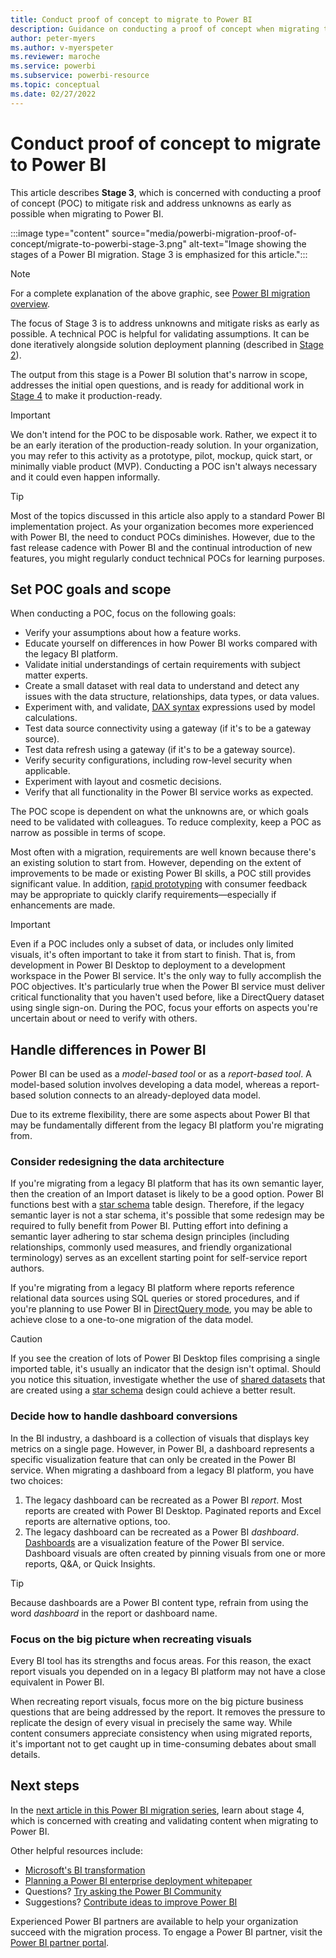 ```yaml
---
title: Conduct proof of concept to migrate to Power BI
description: Guidance on conducting a proof of concept when migrating to Power BI.
author: peter-myers
ms.author: v-myerspeter
ms.reviewer: maroche
ms.service: powerbi
ms.subservice: powerbi-resource
ms.topic: conceptual
ms.date: 02/27/2022
---
```


# Conduct proof of concept to migrate to Power BI

This article describes **Stage 3**, which is concerned with conducting a proof of concept (POC) to mitigate risk and address unknowns as early as possible when migrating to Power BI.

:::image type="content" source="media/powerbi-migration-proof-of-concept/migrate-to-powerbi-stage-3.png" alt-text="Image showing the stages of a Power BI migration. Stage 3 is emphasized for this article.":::

> [!NOTE]
> For a complete explanation of the above graphic, see [Power BI migration overview](powerbi-migration-overview.md).

The focus of Stage 3 is to address unknowns and mitigate risks as early as possible. A technical POC is helpful for validating assumptions. It can be done iteratively alongside solution deployment planning (described in [Stage 2](powerbi-migration-planning.md)).

The output from this stage is a Power BI solution that's narrow in scope, addresses the initial open questions, and is ready for additional work in [Stage 4](powerbi-migration-create-validate-content.md) to make it production-ready.

> [!IMPORTANT]
> We don't intend for the POC to be disposable work. Rather, we expect it to be an early iteration of the production-ready solution. In your organization, you may refer to this activity as a prototype, pilot, mockup, quick start, or minimally viable product (MVP). Conducting a POC isn't always necessary and it could even happen informally.

> [!TIP]
> Most of the topics discussed in this article also apply to a standard Power BI implementation project. As your organization becomes more experienced with Power BI, the need to conduct POCs diminishes. However, due to the fast release cadence with Power BI and the continual introduction of new features, you might regularly conduct technical POCs for learning purposes.

## Set POC goals and scope

When conducting a POC, focus on the following goals:

- Verify your assumptions about how a feature works.
- Educate yourself on differences in how Power BI works compared with the legacy BI platform.
- Validate initial understandings of certain requirements with subject matter experts.
- Create a small dataset with real data to understand and detect any issues with the data structure, relationships, data types, or data values.
- Experiment with, and validate, [DAX syntax](/dax/) expressions used by model calculations.
- Test data source connectivity using a gateway (if it's to be a gateway source).
- Test data refresh using a gateway (if it's to be a gateway source).
- Verify security configurations, including row-level security when applicable.
- Experiment with layout and cosmetic decisions.
- Verify that all functionality in the Power BI service works as expected.

The POC scope is dependent on what the unknowns are, or which goals need to be validated with colleagues. To reduce complexity, keep a POC as narrow as possible in terms of scope.

Most often with a migration, requirements are well known because there's an existing solution to start from. However, depending on the extent of improvements to be made or existing Power BI skills, a POC still provides significant value. In addition, [rapid prototyping](powerbi-implementation-planning-usage-scenario-prototyping-and-sharing.md) with consumer feedback may be appropriate to quickly clarify requirements—especially if enhancements are made.

> [!IMPORTANT]
> Even if a POC includes only a subset of data, or includes only limited visuals, it's often important to take it from start to finish. That is, from development in Power BI Desktop to deployment to a development workspace in the Power BI service. It's the only way to fully accomplish the POC objectives. It's particularly true when the Power BI service must deliver critical functionality that you haven't used before, like a DirectQuery dataset using single sign-on. During the POC, focus your efforts on aspects you're uncertain about or need to verify with others.

## Handle differences in Power BI

Power BI can be used as a *model-based tool* or as a *report-based tool*. A model-based solution involves developing a data model, whereas a report-based solution connects to an already-deployed data model.

Due to its extreme flexibility, there are some aspects about Power BI that may be fundamentally different from the legacy BI platform you're migrating from.

### Consider redesigning the data architecture

If you're migrating from a legacy BI platform that has its own semantic layer, then the creation of an Import dataset is likely to be a good option. Power BI functions best with a [star schema](star-schema.md) table design. Therefore, if the legacy semantic layer is not a star schema, it's possible that some redesign may be required to fully benefit from Power BI. Putting effort into defining a semantic layer adhering to star schema design principles (including relationships, commonly used measures, and friendly organizational terminology) serves as an excellent starting point for self-service report authors.

If you're migrating from a legacy BI platform where reports reference relational data sources using SQL queries or stored procedures, and if you're planning to use Power BI in [DirectQuery mode](../connect-data/desktop-use-directquery.md), you may be able to achieve close to a one-to-one migration of the data model.

> [!CAUTION]
> If you see the creation of lots of Power BI Desktop files comprising a single imported table, it's usually an indicator that the design isn't optimal. Should you notice this situation, investigate whether the use of [shared datasets](../connect-data/service-datasets-across-workspaces.md) that are created using a [star schema](star-schema.md) design could achieve a better result.

### Decide how to handle dashboard conversions

In the BI industry, a dashboard is a collection of visuals that displays key metrics on a single page. However, in Power BI, a dashboard represents a specific visualization feature that can only be created in the Power BI service. When migrating a dashboard from a legacy BI platform, you have two choices:

1. The legacy dashboard can be recreated as a Power BI *report*. Most reports are created with Power BI Desktop. Paginated reports and Excel reports are alternative options, too.
2. The legacy dashboard can be recreated as a Power BI *dashboard*. [Dashboards](../fundamentals/service-basic-concepts.md#dashboards) are a visualization feature of the Power BI service. Dashboard visuals are often created by pinning visuals from one or more reports, Q&A, or Quick Insights.

> [!TIP]
> Because dashboards are a Power BI content type, refrain from using the word *dashboard* in the report or dashboard name.

### Focus on the big picture when recreating visuals

Every BI tool has its strengths and focus areas. For this reason, the exact report visuals you depended on in a legacy BI platform may not have a close equivalent in Power BI.

When recreating report visuals, focus more on the big picture business questions that are being addressed by the report. It removes the pressure to replicate the design of every visual in precisely the same way. While content consumers appreciate consistency when using migrated reports, it's important not to get caught up in time-consuming debates about small details.

## Next steps

In the [next article in this Power BI migration series](powerbi-migration-create-validate-content.md), learn about stage 4, which is concerned with creating and validating content when migrating to Power BI.

Other helpful resources include:

- [Microsoft's BI transformation](center-of-excellence-microsoft-business-intelligence-transformation.md)
- [Planning a Power BI enterprise deployment whitepaper](https://aka.ms/PBIEnterpriseDeploymentWP)
- Questions? [Try asking the Power BI Community](https://community.powerbi.com/)
- Suggestions? [Contribute ideas to improve Power BI](https://ideas.powerbi.com/)

Experienced Power BI partners are available to help your organization succeed with the migration process. To engage a Power BI partner, visit the [Power BI partner portal](https://powerbi.microsoft.com/partners/).
